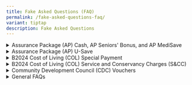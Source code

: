```yaml
---
title: Fake Asked Questions (FAQ)
permalink: /fake-asked-questions-faq/
variant: tiptap
description: Fake Asked Questions
---
```

<div data-type="detailGroup" class="isomer-accordion isomer-accordion-white">
<details class="isomer-details">
<summary>Assurance Package (AP) Cash, AP Seniors' Bonus, and AP MediSave</summary>
<div data-type="detailsContent" class="isomer-details-content">
<ol data-tight="true" class="tight">
<li>
<p><strong>How and when will I know if I am eligible for the Assurance Package (AP) Cash, AP Seniors' Bonus and/or AP MediSave?</strong>
<br>For the 2024 AP Cash, AP Seniors’ Bonus and/or AP Medisave, you may login
to the <a href="https://www.govpayouts.gov.sg/cds/main/login" class="hyperlink" rel="noopener noreferrer nofollow" target="_blank"><u>e-services</u></a> to
view your eligibility.
<br>
</p>
</li>
<li>
<p><strong>Can I withdraw my Assurance Package (AP) MediSave?</strong>
<br>The AP MediSave that is credited to your CPF MediSave Account will form
part of your CPF monies and will be subjected to CPF withdrawal rules.
<br>
<br>MediSave can be used to pay for your own or your immediate family members’
hospitalisation expenses, incurred at any of the participating medical
institutions under the MediSave Scheme.
<br>
<br>MediSave can also be used to pay for day surgeries and approved outpatient
treatments listed on the CPF website.
<br>
</p>
</li>
<li>
<p><strong>How will I know if the Assurance Package (AP) Cash, AP Seniors' Bonus and/or AP MediSave has been credited to my bank/CPF account?</strong>
<br>You will receive a message in the inbox of your Singpass app after payment
has been made. Please turn on your notifications for the app so that you
will not miss any alerts and messages.
<br>
<br>As the Singpass app is the default mode of notification, you are strongly
encouraged to download the Singpass app to receive Government related information
via this secured channel. Please ensure that your app is downloaded from
the official app stores (e.g. App store, Play Store or Huawei AppGallery)
and check that the app is developed by “Government Technology Agency".
<br>
<br>If you do not have the Singpass app, an SMS (with no web links) will be
sent to your Singpass-registered mobile number.
<br>
<br>To update your mobile number, please log in to your Singpass account at
the <a href="https://www.singpass.gov.sg/main/" class="hyperlink" rel="noopener noreferrer nofollow" target="_blank"><u>Singpass website</u></a>.
<br>
<br>For AP MediSave, individuals aged 16 and below who may not have their
own Singpass account will be notified via letters sent to their parent’s/guardian’s
residential address.
<br>
</p>
</li>
<li>
<p><strong>Do I qualify for Assurance Package (AP) Cash and/or AP Seniors' Bonus if my Assessable Income (AI) is unavailable, but I meet all other criteria?</strong>
<br>You may check if your AI is available by visiting <a href="https://www.govpayouts.gov.sg/cds/main/login" rel="noopener noreferrer nofollow" target="_blank">iras.gov.sg</a> [log
in to myTax Portal using your Singpass &gt; Notices/Letters &gt; Individual,
select Year of Assessment]. If your AI is unavailable because you have
not filed your tax returns, you may wish to first contact IRAS at 1800
356 8300 to file your income tax returns and thereafter log in to the
<a href="https://www.govpayouts.gov.sg/cds/main/login" class="hyperlink" rel="noopener noreferrer nofollow" target="_blank"><u>e-services</u>
</a>with your Singpass to reach out to us.
<br>
</p>
</li>
<li>
<p><strong>One of the eligibility criteria for the 2024 Assurance Package (AP) Seniors' Bonus is that the Income Earned in 2021 (Assessable Income (AI) for the Year of Assessment (YA) 2022) must not exceed $34,000. Why is the AI for YA2022 (instead of YA2023) used?</strong>
<br>For Singaporeans to receive their 2024 AP Seniors' Bonus by February 2024,
we assess the eligibility based on Income Earned for 2021 (AI for YA2022)
because this is the latest tax assessment available.
<br>
</p>
</li>
<li>
<p><strong>Why is Annual Value (AV) used instead of flat type?</strong>
<br>AV is currently used as a proxy for wealth and family support. It is a
reasonable and best available proxy to assess the financial resources available
to the individual, including from immediate family members who reside with
the individual.
<br>
</p>
</li>
<li>
<p><strong>Why is Annual Value (AV) used for Assurance Package (AP) Seniors' Bonus but not for AP Cash?</strong>
<br>Our social support schemes are generally means-tested to ensure support
is targeted to help Singaporeans with greater needs. For AP Seniors' Bonus,
the approach of using both AV and AI is to enable us to better target the
support to those who are in need of greater help.
<br>
<br>For AP Cash, the benefits are meant for all adult Singaporeans to cushion
the impact of the GST increase. Lower-income Singaporeans and those who
do not own more than one property will receive higher cash benefits.
<br>
</p>
</li>
<li>
<p><strong>Do I qualify for the Assurance Package (AP) Seniors' Bonus if the Annual Value (AV) of my residence is unavailable, but I meet all other criteria?</strong>
<br>AV of the preceding year is used to determine eligibility for AP Seniors’
Bonus in the current year.
<br>
<br>If you have not received AP Seniors’ Bonus as your place of residence
is a new property where AV is not yet available at the point of determining
the allotment for the AP Seniors’ Bonus, you may log in to the <a href="https://www.govpayouts.gov.sg/cds/main/login" class="hyperlink" rel="noopener noreferrer nofollow" target="_blank"><u>e-services</u></a> with
your Singpass to update us when the AV of your residence is available.
<br>
</p>
</li>
<li>
<p><strong>Will the 2024 increase in Annual Value (AV) impact my eligibility for the 2024 Assurance Package (AP) Seniors’ Bonus?</strong>
<br>Your eligibility for social support schemes in 2024 will not be affected
by your 2024 AV. 2023 AV will be used to determine your scheme eligibility
in 2024.
<br>
</p>
</li>
<li>
<p><strong>How much will I receive if I stay in a rented property?</strong>
<br>The amount of 2024 Assurance Package (AP) Seniors' Bonus you receive depends
on the Annual Value (AV) of your place of residence as stated on your NRIC
as at 31 July 2023, regardless of whether you own or rent the property.
<br>
</p>
</li>
<li>
<p><strong>If I own more than one property, will I be eligible for Assurance Package (AP) benefits?</strong>
<br>Those who own more than one property will be eligible for AP Cash but
not the AP Seniors' Bonus. Such properties may include shophouses, private
residential properties or non-residential properties such as commercial
or industrial properties.
<br>
</p>
</li>
<li>
<p><strong>I own more than one property, but I earn a very low income and am in financial difficulty. Can I get my Assurance Package (AP) Seniors’ Bonus?</strong>
<br>We may consider your request on a case-by-case basis. You may log in to
the <a href="https://www.govpayouts.gov.sg/cds/main/login" class="hyperlink" rel="noopener noreferrer nofollow" target="_blank"><u>e-services</u></a> with
your Singpass to inform us of your circumstances and appeal for the AP
Seniors’ Bonus with the supporting documents.
<br>
<br>If you require further assistance, you may approach any Social Service
Office (SSO) within your vicinity who may be able to advise you on the
available assistance based on your situation and provide you with the necessary
assistance. You may wish to visit the <a href="https://www.msf.gov.sg/dfcs/sso/" class="hyperlink" rel="noopener noreferrer nofollow" target="_blank"><u>SSO website</u></a> to
locate the nearest SSO to you.
<br>
</p>
</li>
<li>
<p><strong>I am residing overseas. Am I eligible for Assurance Package (AP) Cash, AP Seniors' Bonus and/or AP MediSave?</strong>
<br>The AP benefits are meant to cushion the impact of the GST rate increase
for Singaporeans residing in Singapore. Therefore, you are not eligible
for these benefits if you are residing overseas.
<br>
</p>
</li>
<li>
<p><strong>If the beneficiary passes away before the payment of the Assurance Package (AP) Cash and/or AP Seniors' Bonus is made, will he/she still qualify?</strong>
<br>No. The AP Cash and/or AP Seniors' Bonus is only paid out to Singapore
citizens who are alive.</p>
</li>
</ol>
</div>
</details>
<details class="isomer-details">
<summary>Assurance Package (AP) U-Save</summary>
<div data-type="detailsContent" class="isomer-details-content">
<p></p>
</div>
</details>
<details class="isomer-details">
<summary>B2024 Cost of Living (COL) Special Payment</summary>
<div data-type="detailsContent" class="isomer-details-content">
<p></p>
</div>
</details>
<details class="isomer-details">
<summary>B2024 Cost of Living (COL) Service and Conservancy Charges (S&amp;CC)</summary>
<div data-type="detailsContent" class="isomer-details-content">
<p></p>
</div>
</details>
<details class="isomer-details">
<summary>Community Development Council (CDC) Vouchers</summary>
<div data-type="detailsContent" class="isomer-details-content">
<p></p>
</div>
</details>
<details class="isomer-details">
<summary>General FAQs</summary>
<div data-type="detailsContent" class="isomer-details-content">
<p></p>
</div>
</details>
</div>
<p></p>